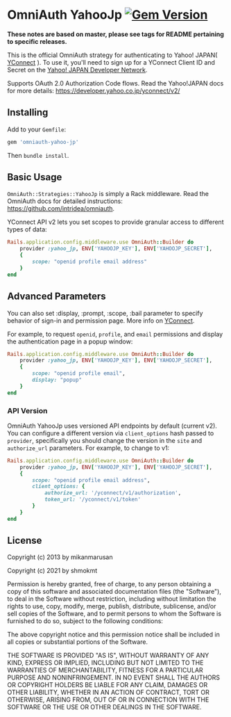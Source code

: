 # OmniAuth YahooJp [![Gem Version](https://badge.fury.io/rb/omniauth-yahoojp.svg)](https://badge.fury.io/rb/omniauth-yahoojp)

**These notes are based on master, please see tags for README pertaining to specific releases.**

This is the official OmniAuth strategy for authenticating to Yahoo! JAPAN( [YConnect](http://developer.yahoo.co.jp/yconnect/v2/) ).
To use it, you'll need to sign up for a YConnect Client ID and Secret
on the [Yahoo! JAPAN Developer Network](https://e.developer.yahoo.co.jp/dashboard/).

Supports OAuth 2.0 Authorization Code flows. Read the Yahoo!JAPAN docs for more details: https://developer.yahoo.co.jp/yconnect/v2/

## Installing

Add to your `Gemfile`: 

```ruby
gem 'omniauth-yahoo-jp'
```

Then `bundle install`.

## Basic Usage

`OmniAuth::Strategies::YahooJp` is simply a Rack middleware. Read the OmniAuth docs for detailed instructions: https://github.com/intridea/omniauth.

YConnect API v2 lets you set scopes to provide granular access to different types of data: 

```ruby
Rails.application.config.middleware.use OmniAuth::Builder do
    provider :yahoo_jp, ENV['YAHOOJP_KEY'], ENV['YAHOOJP_SECRET'], 
    {
        scope: "openid profile email address"
    }
end
```

## Advanced Parameters

You can also set :display, :prompt, :scope, :bail parameter to specify behavior of sign-in and permission page.
More info on [YConnect](http://developer.yahoo.co.jp/yconnect/v2/).

For example, to request `openid`, `profile`,  and `email` permissions and display the authentication page in a popup window:

```ruby
Rails.application.config.middleware.use OmniAuth::Builder do
    provider :yahoo_jp, ENV['YAHOOJP_KEY'], ENV['YAHOOJP_SECRET'], 
    {
        scope: "openid profile email",
        display: "popup"
    }
end
```

### API Version

OmniAuth YahooJp uses versioned API endpoints by default (current v2). You can configure a different version via `client_options` hash passed to `provider`, specifically you should change the version in the `site` and `authorize_url` parameters. For example, to change to v1:

```ruby
Rails.application.config.middleware.use OmniAuth::Builder do
    provider :yahoo_jp, ENV['YAHOOJP_KEY'], ENV['YAHOOJP_SECRET'], 
    {
        scope: "openid profile email address",
        client_options: {
            authorize_url: '/yconnect/v1/authorization',
            token_url: '/yconnect/v1/token'
        }
    }
end
```

## License

Copyright (c) 2013 by mikanmarusan

Copyright (c) 2021 by shmokmt

Permission is hereby granted, free of charge, to any person obtaining a copy of this software and associated documentation files (the "Software"), to deal in the Software without restriction, including without limitation the rights to use, copy, modify, merge, publish, distribute, sublicense, and/or sell copies of the Software, and to permit persons to whom the Software is furnished to do so, subject to the following conditions:

The above copyright notice and this permission notice shall be included in all copies or substantial portions of the Software.

THE SOFTWARE IS PROVIDED "AS IS", WITHOUT WARRANTY OF ANY KIND, EXPRESS OR IMPLIED, INCLUDING BUT NOT LIMITED TO THE WARRANTIES OF MERCHANTABILITY, FITNESS FOR A PARTICULAR PURPOSE AND NONINFRINGEMENT. IN NO EVENT SHALL THE AUTHORS OR COPYRIGHT HOLDERS BE LIABLE FOR ANY CLAIM, DAMAGES OR OTHER LIABILITY, WHETHER IN AN ACTION OF CONTRACT, TORT OR OTHERWISE, ARISING FROM, OUT OF OR IN CONNECTION WITH THE SOFTWARE OR THE USE OR OTHER DEALINGS IN THE SOFTWARE.
